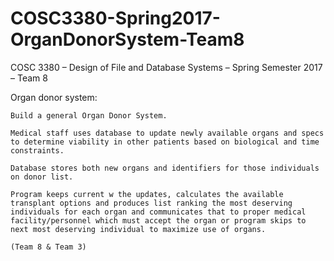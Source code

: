 # COSC3380-Spring2017-OrganDonorSystem-Team8
COSC 3380 – Design of File and Database Systems – Spring Semester 2017 – Team 8

Organ donor system: 

	Build a general Organ Donor System. 
	
	Medical staff uses database to update newly available organs and specs to determine viability in other patients based on biological and time constraints. 
	
	Database stores both new organs and identifiers for those individuals on donor list. 
	
	Program keeps current w the updates, calculates the available transplant options and produces list ranking the most deserving individuals for each organ and communicates that to proper medical facility/personnel which must accept the organ or program skips to next most deserving individual to maximize use of organs. 
	
	(Team 8 & Team 3)
